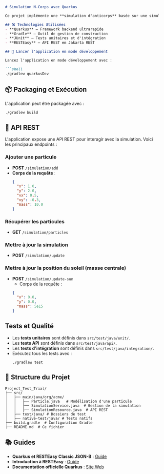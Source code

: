 ```markdown
# Simulation N-Corps avec Quarkus

Ce projet implémente une **simulation d'anticorps** basée sur une simulation N-corps, en utilisant **Quarkus**, un framework Java rapide et léger. L'application est développée en **Java** pour le backend et communique avec un frontend.

## 🛠 Technologies Utilisées
- **Quarkus** – Framework backend ultrarapide
- **Gradle** – Outil de gestion de construction
- **JUnit** – Tests unitaires et d'intégration
- **RESTEasy** – API REST en Jakarta REST

## 🚀 Lancer l'application en mode développement

Lancez l'application en mode développement avec :

```shell
./gradlew quarkusDev
```

## 📦 Packaging et Exécution

L'application peut être packagée avec :

```shell
./gradlew build
```

## 📡 API REST
L'application expose une API REST pour interagir avec la simulation. Voici les principaux endpoints :

### Ajouter une particule
- **POST** `/simulation/add`
- **Corps de la requête** :
  ```json
  {
    "x": 1.0,
    "y": 2.0,
    "vx": 0.5,
    "vy": -0.3,
    "mass": 10.0
  }
  ```

### Récupérer les particules
- **GET** `/simulation/particles`

### Mettre à jour la simulation
- **POST** `/simulation/update`

### Mettre à jour la position du soleil (masse centrale)
- **POST** `/simulation/update-sun`
    - Corps de la requête :
  ```json
  {
    "x": 0.0,
    "y": 0.0,
    "mass": 5e15
  }
  ```

## Tests et Qualité
- Les **tests unitaires** sont définis dans `src/test/java/unit/`.
- Les **tests API** sont définis dans `src/test/java/api/`.
- Les **tests d'intégration** sont définis dans `src/test/java/integration/`.
- Exécutez tous les tests avec :
  ```shell
  ./gradlew test
  ```

## 📂 Structure du Projet
```
Project_Test_Trial/
├── src/
│   ├── main/java/org/acme/
│   │   ├── Particle.java   # Modélisation d'une particule
│   │   ├── SimulationService.java  # Gestion de la simulation
│   │   ├── SimulationResource.java  # API REST
│   ├── test/java/ # Dossiers de test
│   ├── native-test/java/ # Tests natifs
├── build.gradle  # Configuration Gradle
├── README.md  # Ce fichier
```

## 📚 Guides 
- **Quarkus et RESTEasy Classic JSON-B** : [Guide](https://quarkus.io/guides/rest-json)
- **Introduction à RESTEasy** : [Guide](https://quarkus.io/guides/resteasy)
- **Documentation officielle Quarkus** : [Site Web](https://quarkus.io/guides/)
```

